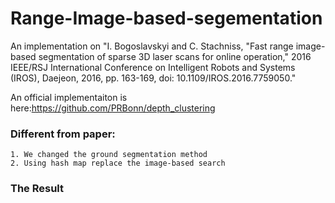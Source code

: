 # Range-Image-based-segementation
An implementation on "I. Bogoslavskyi and C. Stachniss, "Fast range image-based segmentation of sparse 3D laser scans for online operation," 2016 IEEE/RSJ International Conference on Intelligent Robots and Systems (IROS), Daejeon, 2016, pp. 163-169, doi: 10.1109/IROS.2016.7759050."

An official implementaiton is here:https://github.com/PRBonn/depth_clustering 

### Different from paper:

    1. We changed the ground segmentation method
    2. Using hash map replace the image-based search

### The Result
